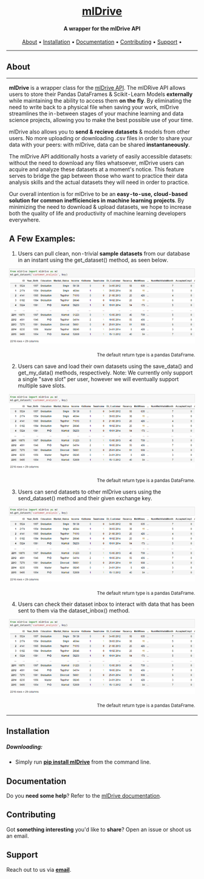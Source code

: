 <h1 align="center">
  <br>
  <a href="https://github.com/macdonac/mldrive">mlDrive</a>
</h1>

<h4 align="center">A wrapper for the mlDrive API</h4>

<p align="center">
  <a href="#about">About</a> •
  <a href="#installation">Installation</a> •
  <a href="#documentation">Documentation</a> •
  <a href="#contributing">Contributing</a> •
  <a href="#support">Support</a> •
</p>

---

## About

<table>
<tr>
<td>
  
**mlDrive** is a wrapper class for the [mlDrive API](https://mldrive.io). The mlDRive API allows users to store their Pandas DataFrames & Scikit-Learn Models **externally** while maintaining the ability to access them **on the fly**. By eliminating the need to write back to a physical file when saving your work, mlDrive streamlines the in-between stages of your machine learning and data science projects, allowing you to make the best possible use of your time.

mlDrive also allows you to **send & recieve datasets** & models from other users. No more uploading or downloading .csv files in order to share your data with your peers: with mlDrive, data can be shared **instantaneously**. 

The mlDrive API additionally hosts a variety of easily accessible datasets: without the need to download any files whatsoever, mlDrive users can acquire and analyze these datasets at a moment's notice. This feature serves to bridge the gap between those who want to practice their data analysis skills and the actual datasets they will need in order to practice.

Our overall intention is for mlDrive to be an **easy-to-use, cloud-based solution for common inefficiencies in machine learning projects**. By minimizing the need to download & upload datasets, we hope to increase both the quality of life and productivity of machine learning developers everywhere.

## A Few Examples:

1. Users can pull clean, non-trivial **sample datasets** from our database in an instant using the get_dataset() method, as seen below.

![Dataset to Dataframe](./example/ex.png)
<p align="right">
<sub>The default return type is a pandas DataFrame.</sub>

2. Users can save and load their own datasets using the save_data() and get_my_data() methods, respectively.
Note: We currently only support a single "save slot" per user, however we will eventually support multiple save slots.

![Load Change Save Load](./example/ex.png)
<p align="right">
<sub>The default return type is a pandas DataFrame.</sub>

3. Users can send datasets to other mlDrive users using the send_dataset() method and their given exchange key.

![Sending Dataframe](./example/ex.png)
<p align="right">
<sub>The default return type is a pandas DataFrame.</sub>

4. Users can check their dataset inbox to interact with data that has been sent to them via the dataset_inbox() method.

![Check Inbox Load Dataframe](./example/ex.png)
<p align="right">
<sub>The default return type is a pandas DataFrame.</sub>

</p>
</td>
</tr>
</table>

## Installation

##### Downloading:
* Simply run **[pip install mlDrive](https://pypi.org/project/mldrive/)** from the command line.


## Documentation

Do you **need some help**? Refer to the [mlDrive documentation](https://mldrive.io/documentation).

## Contributing

Got **something interesting** you'd like to **share**? Open an issue or shoot us an email.
 

## Support

Reach out to us via **[email](support@mldrive.io)**.